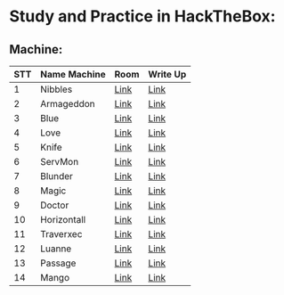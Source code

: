 # Study and Practice in HackTheBox:

## Machine:

| STT | Name Machine | Room | Write Up |
| --- | --- | --- | --- |
|1| Nibbles|[Link](https://www.hackthebox.com/machines/nibbles)|[Link](https://github.com/vanniichan/HackTheBox/blob/main/Nibbles/Wup.md)|
|2| Armageddon| [Link](https://app.hackthebox.com/machines/Armageddon)|[Link](https://github.com/vanniichan/HackTheBox/blob/main/Armageddon/WriteUp.md)|
|3| Blue | [Link](https://app.hackthebox.com/machines/51) | [Link](https://github.com/vanniichan/HackTheBox/blob/main/Blue/WriteUp.md)|
|4| Love | [Link](https://app.hackthebox.com/machines/Love) | [Link](https://github.com/vanniichan/HackTheBox/tree/main/Love) |
|5| Knife | [Link](https://app.hackthebox.com/machines/Knife) | [Link](https://github.com/vanniichan/HackTheBox/tree/main/Knife) |
|6| ServMon | [Link](https://app.hackthebox.com/machines/ServMon) | [Link](https://github.com/vanniichan/HackTheBox/tree/main/ServMon) |
|7| Blunder | [Link](https://app.hackthebox.com/machines/Blunder) | [Link](https://github.com/vanniichan/HackTheBox/tree/main/Blunder) |
|8| Magic | [Link](https://app.hackthebox.com/machines/241) | [Link](https://github.com/vanniichan/HackTheBox/tree/main/Magic) |
|9| Doctor | [Link](https://app.hackthebox.com/machines/Doctor) | [Link](https://github.com/vanniichan/HackTheBox/tree/main/Doctor) |
|10| Horizontall | [Link](https://app.hackthebox.com/machines/374) | [Link](https://github.com/vanniichan/HackTheBox/tree/main/Horizontall) |
|11| Traverxec | [Link](https://app.hackthebox.com/machines/Traverxec) | [Link](https://github.com/vanniichan/HackTheBox/blob/main/Traverxec/WriteUp.md) |
|12| Luanne | [Link](https://app.hackthebox.com/machines/302) | [Link](https://github.com/vanniichan/HackTheBox/blob/main/Luanne/WriteUp.md) |
|13| Passage | [Link](https://app.hackthebox.com/machines/Passage) | [Link](https://github.com/vanniichan/HackTheBox/blob/main/Passage/WriteUp.md) |
|14| Mango | [Link](https://app.hackthebox.com/machines/214) | [Link](https://github.com/vanniichan/HackTheBox/blob/main/Mango/WriteUp.md) |
